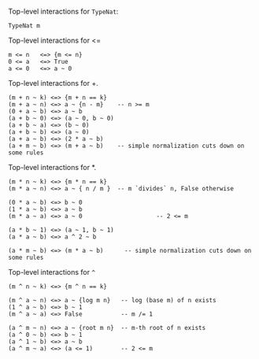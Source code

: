 
Top-level interactions for `TypeNat`:


```wiki
TypeNat m
```


Top-level interactions for \<=


```wiki
m <= n   <=> {m <= n}
0 <= a   <=> True
a <= 0   <=> a ~ 0
```


Top-level interactions for +.


```wiki
(m + n ~ k) <=> {m + n == k}
(m + a ~ n) <=> a ~ {n - m}    -- n >= m
(0 + a ~ b) <=> a ~ b
(a + b ~ 0) <=> (a ~ 0, b ~ 0)
(a + b ~ a) <=> (b ~ 0)
(a + b ~ b) <=> (a ~ 0)
(a + a ~ b) <=> (2 * a ~ b)
(a + m ~ b) <=> (m + a ~ b)    -- simple normalization cuts down on some rules
```


Top-level interactions for \*.


```wiki
(m * n ~ k) <=> {m * n == k}
(m * a ~ n) <=> a ~ { n / m }  -- m `divides` n, False otherwise

(0 * a ~ b) <=> b ~ 0
(1 * a ~ b) <=> a ~ b
(m * a ~ a) <=> a ~ 0                     -- 2 <= m

(a * b ~ 1) <=> (a ~ 1, b ~ 1)
(a * a ~ b) <=> a ^ 2 ~ b

(a * m ~ b) <=> (m * a ~ b)      -- simple normalization cuts down on some rules
```


Top-level interactions for `^`


```wiki
(m ^ n ~ k) <=> {m ^ n == k}

(m ^ a ~ n) <=> a ~ {log m n}   -- log (base m) of n exists
(1 ^ a ~ b) <=> b ~ 1
(m ^ a ~ a) <=> False           -- m /= 1

(a ^ m ~ n) <=> a ~ {root m n}  -- m-th root of n exists
(a ^ 0 ~ b) <=> b ~ 1
(a ^ 1 ~ b) <=> a ~ b
(a ^ m ~ a) <=> (a <= 1)        -- 2 <= m

```